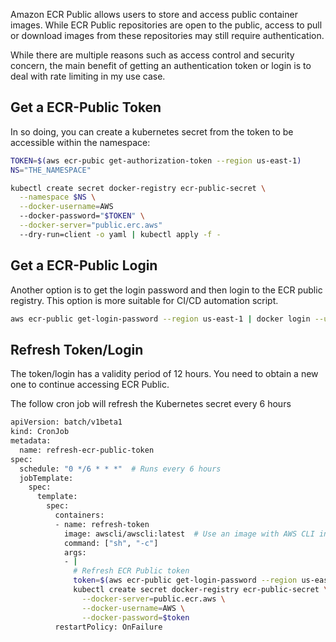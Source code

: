 Amazon ECR Public allows users to store and access public container images. While ECR Public repositories are open to the public, access to pull or download images from these repositories may still require authentication.

While there are multiple reasons such as access control and security concern, the main benefit of getting an authentication token or login is to deal with rate limiting in my use case.


## Get a ECR-Public Token

In so doing, you can create a kubernetes secret from the token to be accessible within the namespace:

``` bash
TOKEN=$(aws ecr-pubic get-authorization-token --region us-east-1)
NS="THE_NAMESPACE"

kubectl create secret docker-registry ecr-public-secret \
  --namespace $NS \
  --docker-username=AWS
  --docker-password="$TOKEN" \
  --docker-server="public.erc.aws"
  --dry-run=client -o yaml | kubectl apply -f -

```

## Get a ECR-Public Login

Another option is to get the login password and then login to the ECR public registry. This option is more suitable for CI/CD automation script.

```bash
aws ecr-public get-login-password --region us-east-1 | docker login --username AWS --password-stdin public.ecr.aws
```

## Refresh Token/Login

The token/login has a validity period of 12 hours. You need to obtain a new one to continue accessing ECR Public.

The follow cron job will refresh the Kubernetes secret every 6 hours

``` bash
apiVersion: batch/v1beta1
kind: CronJob
metadata:
  name: refresh-ecr-public-token
spec:
  schedule: "0 */6 * * *"  # Runs every 6 hours
  jobTemplate:
    spec:
      template:
        spec:
          containers:
          - name: refresh-token
            image: awscli/awscli:latest  # Use an image with AWS CLI installed
            command: ["sh", "-c"]
            args:
            - |
              # Refresh ECR Public token
              token=$(aws ecr-public get-login-password --region us-east-1)
              kubectl create secret docker-registry ecr-public-secret \
                --docker-server=public.ecr.aws \
                --docker-username=AWS \
                --docker-password=$token
          restartPolicy: OnFailure
```
